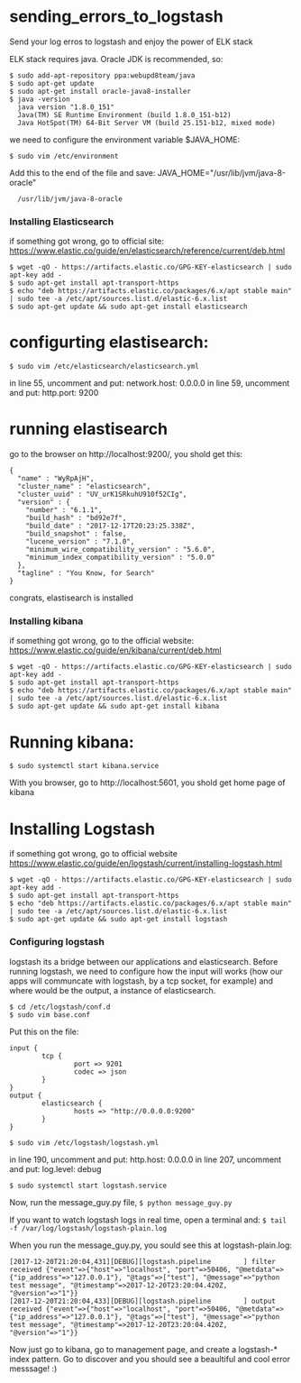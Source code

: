 # sending_errors_to_logstash
Send your log erros to logstash and enjoy the power of ELK stack

ELK stack requires java. Oracle JDK is recommended, so:

``` 
$ sudo add-apt-repository ppa:webupd8team/java
$ sudo apt-get update
$ sudo apt-get install oracle-java8-installer
$ java -version
  java version "1.8.0_151"
  Java(TM) SE Runtime Environment (build 1.8.0_151-b12)
  Java HotSpot(TM) 64-Bit Server VM (build 25.151-b12, mixed mode)
```

we need to configure the environment variable $JAVA_HOME:
```
$ sudo vim /etc/environment
```

Add this to the end of the file and save: JAVA_HOME="/usr/lib/jvm/java-8-oracle"

```$ echo $JAVA_HOME
  /usr/lib/jvm/java-8-oracle
```

### Installing Elasticsearch

if something got wrong, go to  official site: https://www.elastic.co/guide/en/elasticsearch/reference/current/deb.html

```
$ wget -qO - https://artifacts.elastic.co/GPG-KEY-elasticsearch | sudo apt-key add -
$ sudo apt-get install apt-transport-https
$ echo "deb https://artifacts.elastic.co/packages/6.x/apt stable main" | sudo tee -a /etc/apt/sources.list.d/elastic-6.x.list
$ sudo apt-get update && sudo apt-get install elasticsearch
```

# configurting elastisearch:

```
$ sudo vim /etc/elasticsearch/elasticsearch.yml
```

in line 55, uncomment and put: network.host: 0.0.0.0
in line 59, uncomment and put: http.port: 9200

# running elastisearch

go to the browser on http://localhost:9200/, you shold get this:

```
{
  "name" : "WyRpAjH",
  "cluster_name" : "elasticsearch",
  "cluster_uuid" : "UV_urK1SRkuhU910f52CIg",
  "version" : {
    "number" : "6.1.1",
    "build_hash" : "bd92e7f",
    "build_date" : "2017-12-17T20:23:25.338Z",
    "build_snapshot" : false,
    "lucene_version" : "7.1.0",
    "minimum_wire_compatibility_version" : "5.6.0",
    "minimum_index_compatibility_version" : "5.0.0"
  },
  "tagline" : "You Know, for Search"
}
```

congrats, elastisearch is installed

### Installing kibana

if something got wrong, go to the official website: https://www.elastic.co/guide/en/kibana/current/deb.html

```
$ wget -qO - https://artifacts.elastic.co/GPG-KEY-elasticsearch | sudo apt-key add -
$ sudo apt-get install apt-transport-https
$ echo "deb https://artifacts.elastic.co/packages/6.x/apt stable main" | sudo tee -a /etc/apt/sources.list.d/elastic-6.x.list
$ sudo apt-get update && sudo apt-get install kibana
```

# Running kibana:

```$ sudo systemctl start kibana.service```

With you browser, go to http://localhost:5601, you shold get home page of kibana

# Installing Logstash

if something got wrong, go to official website https://www.elastic.co/guide/en/logstash/current/installing-logstash.html
```
$ wget -qO - https://artifacts.elastic.co/GPG-KEY-elasticsearch | sudo apt-key add -
$ sudo apt-get install apt-transport-https
$ echo "deb https://artifacts.elastic.co/packages/6.x/apt stable main" | sudo tee -a /etc/apt/sources.list.d/elastic-6.x.list
$ sudo apt-get update && sudo apt-get install logstash
```

### Configuring logstash

logstash its a bridge between our applications and elasticsearch. Before running logstash, we need to configure how the input will works (how our apps will communcate with logstash, by a tcp socket, for example) and where would be the output, a instance of elasticsearch.

```
$ cd /etc/logstash/conf.d
$ sudo vim base.conf
```
 
Put this on the file:

```
input {
        tcp {
                port => 9201
                codec => json
        }
}
output {
        elasticsearch {
                hosts => "http://0.0.0.0:9200"
        }
}
```

```$ sudo vim /etc/logstash/logstash.yml```

in line 190, uncomment and put: http.host: 0.0.0.0
in line 207, uncomment and put: log.level: debug

```$ sudo systemctl start logstash.service ```

Now, run the message_guy.py file,
```$ python message_guy.py```

If you want to watch logstash logs in real time, open a terminal and:
```$ tail -f /var/log/logstash/logstash-plain.log```

When you run the message_guy.py, you sould see this at logstash-plain.log:
```
[2017-12-20T21:20:04,431][DEBUG][logstash.pipeline        ] filter received {"event"=>{"host"=>"localhost", "port"=>50406, "@metdata"=>{"ip_address"=>"127.0.0.1"}, "@tags"=>["test"], "@message"=>"python test message", "@timestamp"=>2017-12-20T23:20:04.420Z, "@version"=>"1"}}
[2017-12-20T21:20:04,433][DEBUG][logstash.pipeline        ] output received {"event"=>{"host"=>"localhost", "port"=>50406, "@metdata"=>{"ip_address"=>"127.0.0.1"}, "@tags"=>["test"], "@message"=>"python test message", "@timestamp"=>2017-12-20T23:20:04.420Z, "@version"=>"1"}}
```

Now just go to kibana, go to management page, and create a logstash-* index pattern. Go to discover and you should see a beaultiful and cool error messsage! :)








